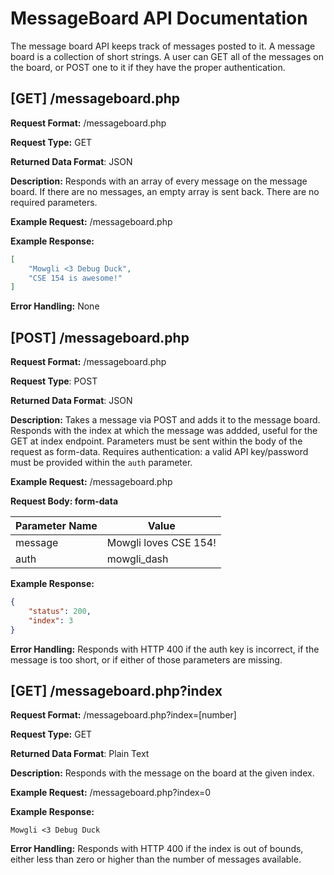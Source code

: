 # MessageBoard API Documentation

The message board API keeps track of messages posted to it. A message board is a collection of short
strings. A user can GET all of the messages on the board, or POST one to it if they have the proper
authentication.

## [GET] /messageboard.php
**Request Format:** /messageboard.php

**Request Type:** GET

**Returned Data Format**: JSON

**Description:**
Responds with an array of every message on the message board. If there are no messages, an empty
array is sent back. There are no required parameters.

**Example Request:** /messageboard.php

**Example Response:**
```json
[
    "Mowgli <3 Debug Duck",
    "CSE 154 is awesome!"
]
```

**Error Handling:**
None

## [POST] /messageboard.php
**Request Format:** /messageboard.php

**Request Type**: POST

**Returned Data Format**: JSON

**Description:**
Takes a message via POST and adds it to the message board. Responds with the index at which the
message was addded, useful for the GET at index endpoint. Parameters must be sent within the body
of the request as form-data. Requires authentication: a valid API key/password must be provided
within the `auth` parameter.

**Example Request:** /messageboard.php

**Request Body: form-data**

| Parameter Name | Value                 |
|----------------|-----------------------|
| message        | Mowgli loves CSE 154! |
| auth           | mowgli_dash           |

**Example Response:**
```json
{
    "status": 200,
    "index": 3
}
```

**Error Handling:**
Responds with HTTP 400 if the auth key is incorrect, if the message is too short, or if either of
those parameters are missing.

## [GET] /messageboard.php?index
**Request Format:** /messageboard.php?index=[number]

**Request Type:** GET

**Returned Data Format**: Plain Text

**Description:**
Responds with the message on the board at the given index.

**Example Request:** /messageboard.php?index=0

**Example Response:**
```
Mowgli <3 Debug Duck
```

**Error Handling:**
Responds with HTTP 400 if the index is out of bounds, either less than zero or higher than the
number of messages available.
